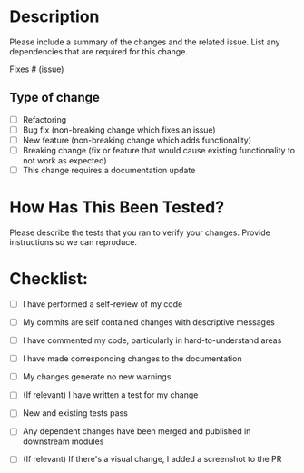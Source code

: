 # Description

Please include a summary of the changes and the related issue. List any dependencies that are required for this change.

Fixes # (issue)

## Type of change

- [ ] Refactoring
- [ ] Bug fix (non-breaking change which fixes an issue)
- [ ] New feature (non-breaking change which adds functionality)
- [ ] Breaking change (fix or feature that would cause existing functionality to not work as expected)
- [ ] This change requires a documentation update

# How Has This Been Tested?

Please describe the tests that you ran to verify your changes. Provide instructions so we can reproduce.

# Checklist:

- [ ] I have performed a self-review of my code
- [ ] My commits are self contained changes with descriptive messages 
- [ ] I have commented my code, particularly in hard-to-understand areas
- [ ] I have made corresponding changes to the documentation
- [ ] My changes generate no new warnings
- [ ] (If relevant) I have written a test for my change
- [ ] New and existing tests pass 
- [ ] Any dependent changes have been merged and published in downstream modules
- [ ] (If relevant) If there's a visual change, I added a screenshot to the PR

